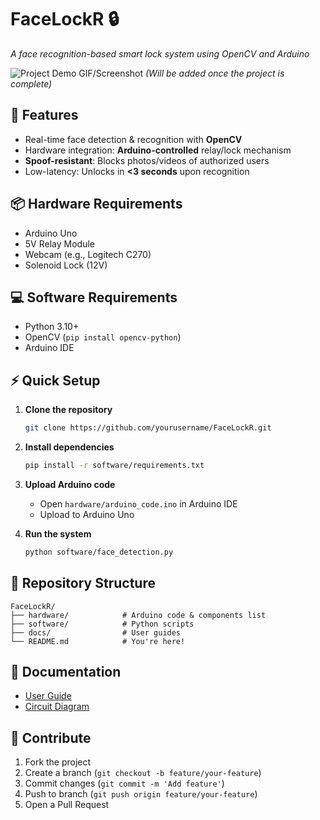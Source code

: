 # FaceLockR 🔒  
*A face recognition-based smart lock system using OpenCV and Arduino*

![Project Demo GIF/Screenshot](#) *(Will be added once the project is complete)*

## 🚀 Features  
- Real-time face detection & recognition with **OpenCV**  
- Hardware integration: **Arduino-controlled** relay/lock mechanism  
- **Spoof-resistant**: Blocks photos/videos of authorized users  
- Low-latency: Unlocks in **<3 seconds** upon recognition  

## 📦 Hardware Requirements  
- Arduino Uno  
- 5V Relay Module  
- Webcam (e.g., Logitech C270)  
- Solenoid Lock (12V)  

## 💻 Software Requirements  
- Python 3.10+  
- OpenCV (`pip install opencv-python`)  
- Arduino IDE  

## ⚡ Quick Setup  
1. **Clone the repository**  
   ~~~bash
   git clone https://github.com/yourusername/FaceLockR.git
   ~~~

2. **Install dependencies**  
   ~~~bash
   pip install -r software/requirements.txt
   ~~~

3. **Upload Arduino code**  
   - Open `hardware/arduino_code.ino` in Arduino IDE  
   - Upload to Arduino Uno  

4. **Run the system**  
   ~~~bash
   python software/face_detection.py
   ~~~

## 📂 Repository Structure  
~~~
FaceLockR/
├── hardware/            # Arduino code & components list
├── software/            # Python scripts
├── docs/                # User guides
└── README.md            # You're here!
~~~

## 📝 Documentation  
- [User Guide](docs/user_guide.md)  
- [Circuit Diagram](docs/circuit_diagram.pdf)  

## 🤝 Contribute  
1. Fork the project  
2. Create a branch (`git checkout -b feature/your-feature`)  
3. Commit changes (`git commit -m 'Add feature'`)  
4. Push to branch (`git push origin feature/your-feature`)  
5. Open a Pull Request  
  
